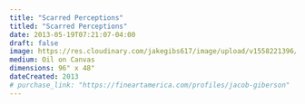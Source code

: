 ```yaml
---
title: "Scarred Perceptions"
titled: "Scarred Perceptions"
date: 2013-05-19T07:21:07-04:00
draft: false
image: https://res.cloudinary.com/jakegibs617/image/upload/v1558221396/scarred-perceptions.png
medium: Oil on Canvas
dimensions: 96" x 48"
dateCreated: 2013
# purchase_link: "https://fineartamerica.com/profiles/jacob-giberson"
---
```



